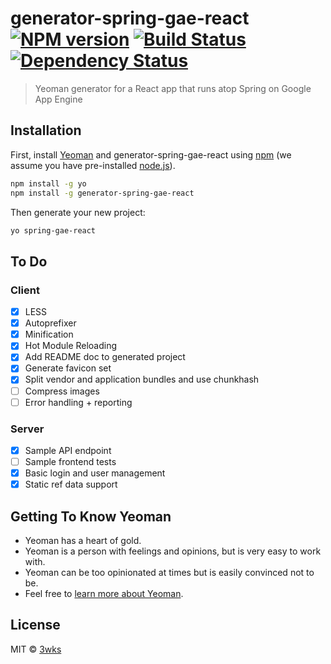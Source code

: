# generator-spring-gae-react [![NPM version][npm-image]][npm-url] [![Build Status][travis-image]][travis-url] [![Dependency Status][daviddm-image]][daviddm-url]
> Yeoman generator for a React app that runs atop Spring on Google App Engine

## Installation

First, install [Yeoman](http://yeoman.io) and generator-spring-gae-react using [npm](https://www.npmjs.com/) (we assume you have pre-installed [node.js](https://nodejs.org/)).

```bash
npm install -g yo
npm install -g generator-spring-gae-react
```

Then generate your new project:

```bash
yo spring-gae-react
```

## To Do

### Client
- [x] LESS
- [x] Autoprefixer
- [x] Minification
- [x] Hot Module Reloading
- [x] Add README doc to generated project
- [x] Generate favicon set
- [x] Split vendor and application bundles and use chunkhash
- [ ] Compress images
- [ ] Error handling + reporting

### Server
- [x] Sample API endpoint
- [ ] Sample frontend tests
- [x] Basic login and user management
- [x] Static ref data support

## Getting To Know Yeoman

 * Yeoman has a heart of gold.
 * Yeoman is a person with feelings and opinions, but is very easy to work with.
 * Yeoman can be too opinionated at times but is easily convinced not to be.
 * Feel free to [learn more about Yeoman](http://yeoman.io/).

## License

MIT © [3wks](https://www.3wks.com.au)


[npm-image]: https://badge.fury.io/js/generator-spring-gae-react.svg
[npm-url]: https://npmjs.org/package/generator-spring-gae-react
[travis-image]: https://travis-ci.org/3wks/generator-spring-gae-react.svg?branch=master
[travis-url]: https://travis-ci.org/3wks/generator-spring-gae-react
[daviddm-image]: https://david-dm.org/3wks/generator-spring-gae-react.svg?theme=shields.io
[daviddm-url]: https://david-dm.org/3wks/generator-spring-gae-react
